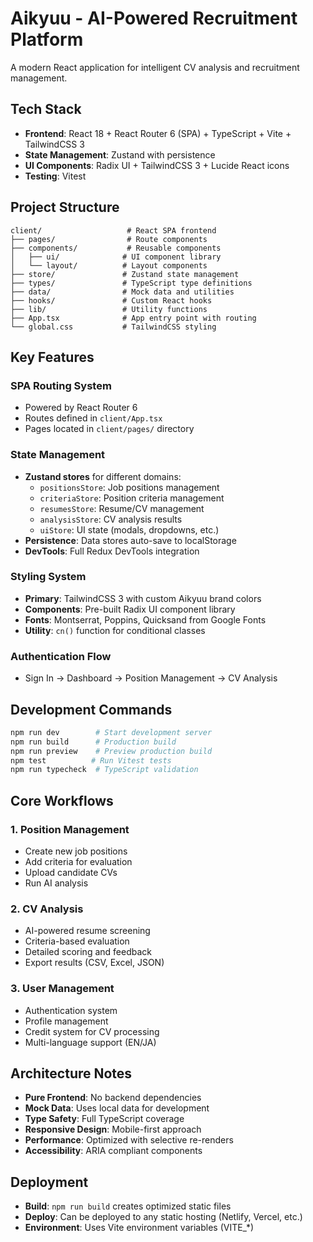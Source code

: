 # Aikyuu - AI-Powered Recruitment Platform

A modern React application for intelligent CV analysis and recruitment management.

## Tech Stack

- **Frontend**: React 18 + React Router 6 (SPA) + TypeScript + Vite + TailwindCSS 3
- **State Management**: Zustand with persistence
- **UI Components**: Radix UI + TailwindCSS 3 + Lucide React icons
- **Testing**: Vitest

## Project Structure

```
client/                   # React SPA frontend
├── pages/                # Route components
├── components/           # Reusable components
│   ├── ui/              # UI component library
│   └── layout/          # Layout components
├── store/               # Zustand state management
├── types/               # TypeScript type definitions
├── data/                # Mock data and utilities
├── hooks/               # Custom React hooks
├── lib/                 # Utility functions
├── App.tsx              # App entry point with routing
└── global.css           # TailwindCSS styling
```

## Key Features

### SPA Routing System
- Powered by React Router 6
- Routes defined in `client/App.tsx`
- Pages located in `client/pages/` directory

### State Management
- **Zustand stores** for different domains:
  - `positionsStore`: Job positions management
  - `criteriaStore`: Position criteria management  
  - `resumesStore`: Resume/CV management
  - `analysisStore`: CV analysis results
  - `uiStore`: UI state (modals, dropdowns, etc.)
- **Persistence**: Data stores auto-save to localStorage
- **DevTools**: Full Redux DevTools integration

### Styling System
- **Primary**: TailwindCSS 3 with custom Aikyuu brand colors
- **Components**: Pre-built Radix UI component library
- **Fonts**: Montserrat, Poppins, Quicksand from Google Fonts
- **Utility**: `cn()` function for conditional classes

### Authentication Flow
- Sign In → Dashboard → Position Management → CV Analysis

## Development Commands

```bash
npm run dev        # Start development server
npm run build      # Production build  
npm run preview    # Preview production build
npm test          # Run Vitest tests
npm run typecheck  # TypeScript validation
```

## Core Workflows

### 1. Position Management
- Create new job positions
- Add criteria for evaluation
- Upload candidate CVs
- Run AI analysis

### 2. CV Analysis
- AI-powered resume screening
- Criteria-based evaluation
- Detailed scoring and feedback
- Export results (CSV, Excel, JSON)

### 3. User Management
- Authentication system
- Profile management
- Credit system for CV processing
- Multi-language support (EN/JA)

## Architecture Notes

- **Pure Frontend**: No backend dependencies
- **Mock Data**: Uses local data for development
- **Type Safety**: Full TypeScript coverage
- **Responsive Design**: Mobile-first approach
- **Performance**: Optimized with selective re-renders
- **Accessibility**: ARIA compliant components

## Deployment

- **Build**: `npm run build` creates optimized static files
- **Deploy**: Can be deployed to any static hosting (Netlify, Vercel, etc.)
- **Environment**: Uses Vite environment variables (VITE_*)